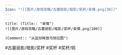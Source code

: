 ```yaml
---
Icon: "![[图片/游戏攻略/古墓丽影/暗影/奖杯/亲情.png|30]]"
---
```

```ad-common-bronze-trophy
title: (Title:: "亲情")
![[图片/游戏攻略/古墓丽影/暗影/奖杯/亲情.png|100]]

(Comment:: "从监狱释放乌努拉图")
```

#古墓丽影/暗影/奖杯 #奖杯 #奖杯/铜
